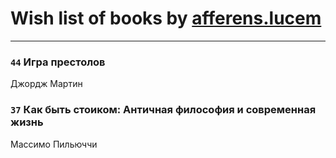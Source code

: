 # Wish list of books by [afferens.lucem](http://vk.com/id196071655)
---

### `44` Игра престолов
Джордж Мартин

### `37` Как быть стоиком: Античная философия и современная жизнь
Массимо Пильюччи

